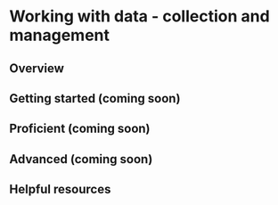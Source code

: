 # Working with data - collection and management

## Overview 


## Getting started (coming soon)


## Proficient (coming soon)


## Advanced (coming soon)


## Helpful resources  
